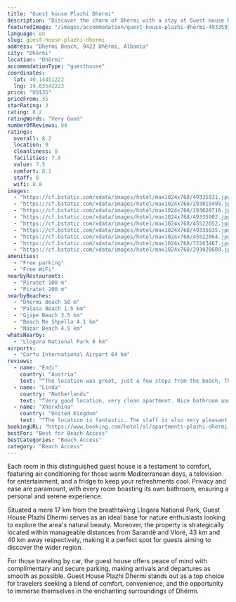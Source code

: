 ```yaml
---
title: "Guest house Plazhi Dhermi"
description: "Discover the charm of Dhërmi with a stay at Guest House Plazhi Dhermi, a haven of comfort and convenience for travelers."
featuredImage: "/images/accommodation/guest-house-plazhi-dhermi-49335931.jpg"
language: en
slug: guest-house-plazhi-dhermi
address: "Dhermi Beach, 9422 Dhërmi, Albania"
city: "Dhërmi"
location: "Dhërmi"
accommodationType: "guesthouse"
coordinates:
  lat: 40.14451222
  lng: 19.63542223
price: "US$35"
priceFrom: 35
starRating: 3
rating: 8.2
ratingWords: "Very Good"
numberOfReviews: 84
ratings:
  overall: 8.2
  location: 9
  cleanliness: 8
  facilities: 7.8
  value: 7.5
  comfort: 8.1
  staff: 8
  wifi: 8.8
images:
  - "https://cf.bstatic.com/xdata/images/hotel/max1024x768/49335931.jpg?k=4de2cff8c2643fcd486ccd4134ac9d3acc17c91e60555c85b0fdf5f466871e59&o=&hp=1"
  - "https://cf.bstatic.com/xdata/images/hotel/max1024x768/293019495.jpg?k=4ffec1605c1427d118eaa8d4c8df340681e981004ac2422876d740f09d212015&o=&hp=1"
  - "https://cf.bstatic.com/xdata/images/hotel/max1024x768/293020716.jpg?k=2024ce2d4d7a1f4da607a9499ebab42704f435ee50a4a3b71010166469ac5a09&o=&hp=1"
  - "https://cf.bstatic.com/xdata/images/hotel/max1024x768/49335902.jpg?k=d9413c7ddb1471d0e8a9a6dbe00d54194e7c1171ab734e0d613c0ae780e2e64d&o=&hp=1"
  - "https://cf.bstatic.com/xdata/images/hotel/max1024x768/45522052.jpg?k=c6a0d4657179a34c31d609199c5f18a92011bf42a0624880dd060cdaa6481323&o=&hp=1"
  - "https://cf.bstatic.com/xdata/images/hotel/max1024x768/49335835.jpg?k=02ed303622ffd1dc31b0cd65d4f1a0efc9e2ecad33ad0b1a2ef0709b4a3ad1ed&o=&hp=1"
  - "https://cf.bstatic.com/xdata/images/hotel/max1024x768/45522064.jpg?k=8a91c1543369d595f43ee0313203f06ad2a12e48a22146de4db946b4d154ba84&o=&hp=1"
  - "https://cf.bstatic.com/xdata/images/hotel/max1024x768/72263467.jpg?k=af1d8c5d3da7fe52f9fffa77a23b7f4358c8d6aa5d1c4f128f90405e457b2c9c&o=&hp=1"
  - "https://cf.bstatic.com/xdata/images/hotel/max1024x768/293020689.jpg?k=662e39048233399ea4389e34ff34cf792acf9b3bdc87ae1522b430ba3ee647c7&o=&hp=1"
amenities:
  - "Free parking"
  - "Free WiFi"
nearbyRestaurants:
  - "Piratet 100 m"
  - "Piratet 200 m"
nearbyBeaches:
  - "Dhermi Beach 50 m"
  - "Palasa Beach 1.5 km"
  - "Gjipe Beach 3.5 km"
  - "Beach Me Shpella 4.1 km"
  - "Nazar Beach 4.5 km"
whatsNearby:
  - "Llogora National Park 6 km"
airports:
  - "Corfu International Airport 64 km"
reviews:
  - name: "Endi"
    country: "Austria"
    text: "“The location was great, just a few steps from the beach. The beds were comfortable and clean. They have a great place for parking away from the main street.”"
  - name: "Linda"
    country: "Netherlands"
    text: "“Very good location, very clean apartment. Nice bathroom and shower. The window has shutters which was nice.”"
  - name: "Xhorxhina"
    country: "United Kingdom"
    text: "“The location is fantastic. The staff is also very pleasant. I was cautious at the comments when booking but I was pleased when I went to the property. The property is like little houses; therefore you have your own privacy.”"
bookingURL: "https://www.booking.com/hotel/al/apartments-plazhi-dhermi-dhermi1.en-gb.html?aid=8035640"
bestFor: "Best for Beach Access"
bestCategories: "Beach Access"
category: "Beach Access"
---
```


Each room in this distinguished guest house is a testament to comfort, featuring air conditioning for those warm Mediterranean days, a television for entertainment, and a fridge to keep your refreshments cool. Privacy and ease are paramount, with every room boasting its own bathroom, ensuring a personal and serene experience.

Situated a mere 17 km from the breathtaking Llogara National Park, Guest House Plazhi Dhermi serves as an ideal base for nature enthusiasts looking to explore the area's natural beauty. Moreover, the property is strategically located within manageable distances from Sarandë and Vlorë, 43 km and 40 km away respectively, making it a perfect spot for guests aiming to discover the wider region.

For those traveling by car, the guest house offers peace of mind with complimentary and secure parking, making arrivals and departures as smooth as possible. Guest House Plazhi Dhermi stands out as a top choice for travelers seeking a blend of comfort, convenience, and the opportunity to immerse themselves in the enchanting surroundings of Dhërmi.